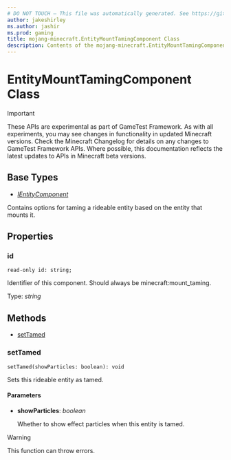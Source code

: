 ```yaml
---
# DO NOT TOUCH — This file was automatically generated. See https://github.com/Mojang/MinecraftScriptingApiDocsGenerator to modify descriptions, examples, etc.
author: jakeshirley
ms.author: jashir
ms.prod: gaming
title: mojang-minecraft.EntityMountTamingComponent Class
description: Contents of the mojang-minecraft.EntityMountTamingComponent class.
---
```

# EntityMountTamingComponent Class
>[!IMPORTANT]
>These APIs are experimental as part of GameTest Framework. As with all experiments, you may see changes in functionality in updated Minecraft versions. Check the Minecraft Changelog for details on any changes to GameTest Framework APIs. Where possible, this documentation reflects the latest updates to APIs in Minecraft beta versions.

## Base Types
- [*IEntityComponent*](IEntityComponent.md)

Contains options for taming a rideable entity based on the entity that mounts it.

## Properties
### **id**
`read-only id: string;`

Identifier of this component. Should always be minecraft:mount_taming.

Type: *string*



## Methods
- [setTamed](#settamed)
  
### **setTamed**
`
setTamed(showParticles: boolean): void
`

Sets this rideable entity as tamed.
#### **Parameters**
- **showParticles**: *boolean*
  
  Whether to show effect particles when this entity is tamed.


> [!WARNING]
> This function can throw errors.


